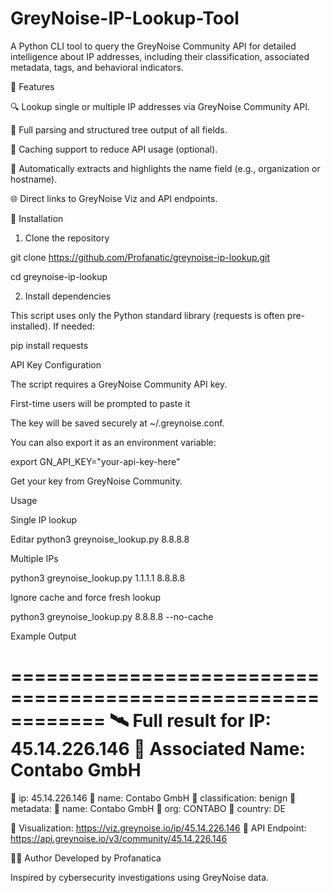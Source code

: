 # GreyNoise-IP-Lookup-Tool
A Python CLI tool to query the GreyNoise Community API for detailed intelligence about IP addresses, including their classification, associated metadata, tags, and behavioral indicators.

📌 Features

🔍 Lookup single or multiple IP addresses via GreyNoise Community API.

🧠 Full parsing and structured tree output of all fields.

📁 Caching support to reduce API usage (optional).

🔖 Automatically extracts and highlights the name field (e.g., organization or hostname).

🌐 Direct links to GreyNoise Viz and API endpoints.

🚀 Installation

1. Clone the repository


git clone https://github.com/Profanatic/greynoise-ip-lookup.git

cd greynoise-ip-lookup

2. Install dependencies
   
This script uses only the Python standard library (requests is often pre-installed). If needed:

pip install requests

 API Key Configuration
 
The script requires a GreyNoise Community API key.

First-time users will be prompted to paste it 

The key will be saved securely at ~/.greynoise.conf.

You can also export it as an environment variable:

export GN_API_KEY="your-api-key-here"

Get your key from GreyNoise Community.

Usage

Single IP lookup

Editar
python3 greynoise_lookup.py 8.8.8.8

Multiple IPs

python3 greynoise_lookup.py 1.1.1.1 8.8.8.8

Ignore cache and force fresh lookup

python3 greynoise_lookup.py 8.8.8.8 --no-cache

Example Output

============================================================
🛰️  Full result for IP: 45.14.226.146
🔖 Associated Name: Contabo GmbH
============================================================
📌 ip: 45.14.226.146
📌 name: Contabo GmbH
📌 classification: benign
📌 metadata:
    📌 name: Contabo GmbH
    📌 org: CONTABO
    📌 country: DE


🔗 Visualization: https://viz.greynoise.io/ip/45.14.226.146
🔗 API Endpoint: https://api.greynoise.io/v3/community/45.14.226.146

👨‍💻 Author
Developed by Profanatica 

Inspired by cybersecurity investigations using GreyNoise data.

